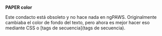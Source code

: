 **PAPER color**

Este condacto está obsoleto y no hace nada en ngPAWS. Originalmente cambiaba el color de fondo del texto, pero ahora es mejor hacer eso mediante CSS o [tags de secuencia](tags de secuencia).